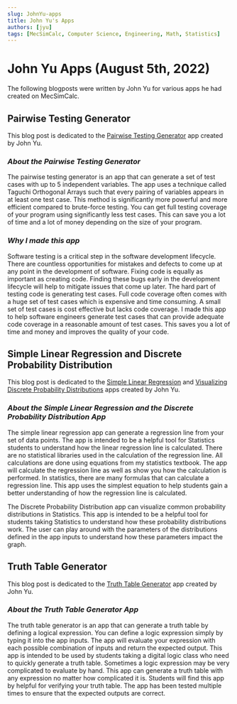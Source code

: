 ```yaml
---
slug: JohnYu-apps
title: John Yu's Apps
authors: [jyu]
tags: [MecSimCalc, Computer Science, Engineering, Math, Statistics]
---
```


# John Yu Apps (August 5th, 2022)

The following blogposts were written by John Yu for various apps he had created on MecSimCalc. 

## **Pairwise Testing Generator**

This blog post is dedicated to the [Pairwise Testing Generator](https://mecsimcalc.com/app/8809236/pairwise_testing_generator) app created by John Yu.

### ___About the Pairwise Testing Generator___

The pairwise testing generator is an app that can generate a set of test cases with up to 5
independent variables. The app uses a technique called Taguchi Orthogonal Arrays such that
every pairing of variables appears in at least one test case. This method is significantly more
powerful and more efficient compared to brute-force testing. You can get full testing coverage
of your program using significantly less test cases. This can save you a lot of time and a lot of
money depending on the size of your program.

### ___Why I made this app___

Software testing is a critical step in the software development lifecycle. There are countless
opportunities for mistakes and defects to come up at any point in the development of software.
Fixing code is equally as important as creating code. Finding these bugs early in the
development lifecycle will help to mitigate issues that come up later. The hard part of testing
code is generating test cases. Full code coverage often comes with a huge set of test cases
which is expensive and time consuming. A small set of test cases is cost effective but lacks code
coverage. I made this app to help software engineers generate test cases that can provide
adequate code coverage in a reasonable amount of test cases. This saves you a lot of time and
money and improves the quality of your code.

## **Simple Linear Regression and Discrete Probability Distribution**

This blog post is dedicated to the [Simple Linear Regression](https://mecsimcalc.com/app/3625435/simple_linear_regression) and [Visualizing Discrete Probability Distributions](https://mecsimcalc.com/app/8359657/visualizing_discrete_probability_distributions) apps created by John Yu.

### ___About the Simple Linear Regression and the Discrete Probability Distribution App___

The simple linear regression app can generate a regression line from your set of data points.
The app is intended to be a helpful tool for Statistics students to understand how the linear
regression line is calculated. There are no statistical libraries used in the calculation of the
regression line. All calculations are done using equations from my statistics textbook. The app
will calculate the regression line as well as show you how the calculation is performed. In
statistics, there are many formulas that can calculate a regression line. This app uses the
simplest equation to help students gain a better understanding of how the regression line is
calculated.

The Discrete Probability Distribution app can visualize common probability distributions in
Statistics. This app is intended to be a helpful tool for students taking Statistics to understand
how these probability distributions work. The user can play around with the parameters of the
distributions defined in the app inputs to understand how these parameters impact the graph.

## **Truth Table Generator**

This blog post is dedicated to the [Truth Table Generator](https://mecsimcalc.com/app/4669459/truth_table_generator) app created by John Yu.

### ___About the Truth Table Generator App___

The truth table generator is an app that can generate a truth table by defining a logical
expression. You can define a logic expression simply by typing it into the app inputs. The app
will evaluate your expression with each possible combination of inputs and return the expected
output. This app is intended to be used by students taking a digital logic class who need to
quickly generate a truth table. Sometimes a logic expression may be very complicated to
evaluate by hand. This app can generate a truth table with any expression no matter how
complicated it is. Students will find this app by helpful for verifying your truth table. The app
has been tested multiple times to ensure that the expected outputs are correct.